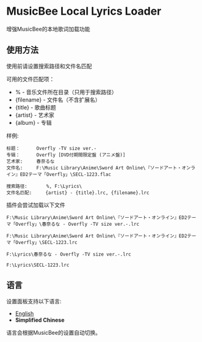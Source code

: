 # MusicBee Local Lyrics Loader
增强MusicBee的本地歌词加载功能

## 使用方法

使用前请设置搜索路径和文件名匹配

可用的文件匹配项：

* % - 音乐文件所在目录（只用于搜索路径）
* {filename} - 文件名（不含扩展名）
* {title} - 歌曲标题
* {artist} - 艺术家
* {album} - 专辑

样例:

    标题：      Overfly -TV size ver.-
    专辑：      Overfly [DVD付期間限定盤 (アニメ盤)] 
    艺术家:     春奈るな
    文件名:     F:\Music Library\Anime\Sword Art Online\『ソードアート・オンライン』ED2テーマ「Overfly」\SECL-1223.flac

    搜索路径:       %, F:\Lyrics\
    文件名匹配:     {artist} - {title}.lrc, {filename}.lrc

插件会尝试加载以下文件

    F:\Music Library\Anime\Sword Art Online\『ソードアート・オンライン』ED2テーマ「Overfly」\春奈るな - Overfly -TV size ver.-.lrc

    F:\Music Library\Anime\Sword Art Online\『ソードアート・オンライン』ED2テーマ「Overfly」\SECL-1223.lrc

    F:\Lyrics\春奈るな - Overfly -TV size ver.-.lrc

    F:\Lyrics\SECL-1223.lrc

## 语言

设置面板支持以下语言:

* [English](./README.md)
* **Simplified Chinese**

语言会根据MusicBee的设置自动切换。




    
    
